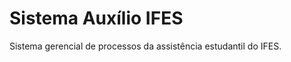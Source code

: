 Sistema Auxílio IFES
====================
Sistema gerencial de processos da assistência estudantil do IFES.
